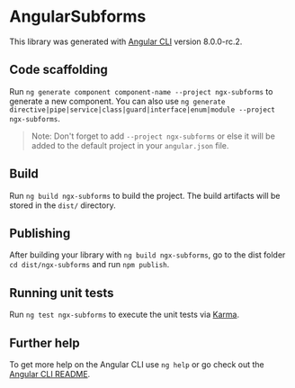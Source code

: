 # AngularSubforms

This library was generated with [Angular CLI](https://github.com/angular/angular-cli) version 8.0.0-rc.2.

## Code scaffolding

Run `ng generate component component-name --project ngx-subforms` to generate a new component. You can also use `ng generate directive|pipe|service|class|guard|interface|enum|module --project ngx-subforms`.
> Note: Don't forget to add `--project ngx-subforms` or else it will be added to the default project in your `angular.json` file. 

## Build

Run `ng build ngx-subforms` to build the project. The build artifacts will be stored in the `dist/` directory.

## Publishing

After building your library with `ng build ngx-subforms`, go to the dist folder `cd dist/ngx-subforms` and run `npm publish`.

## Running unit tests

Run `ng test ngx-subforms` to execute the unit tests via [Karma](https://karma-runner.github.io).

## Further help

To get more help on the Angular CLI use `ng help` or go check out the [Angular CLI README](https://github.com/angular/angular-cli/blob/master/README.md).
